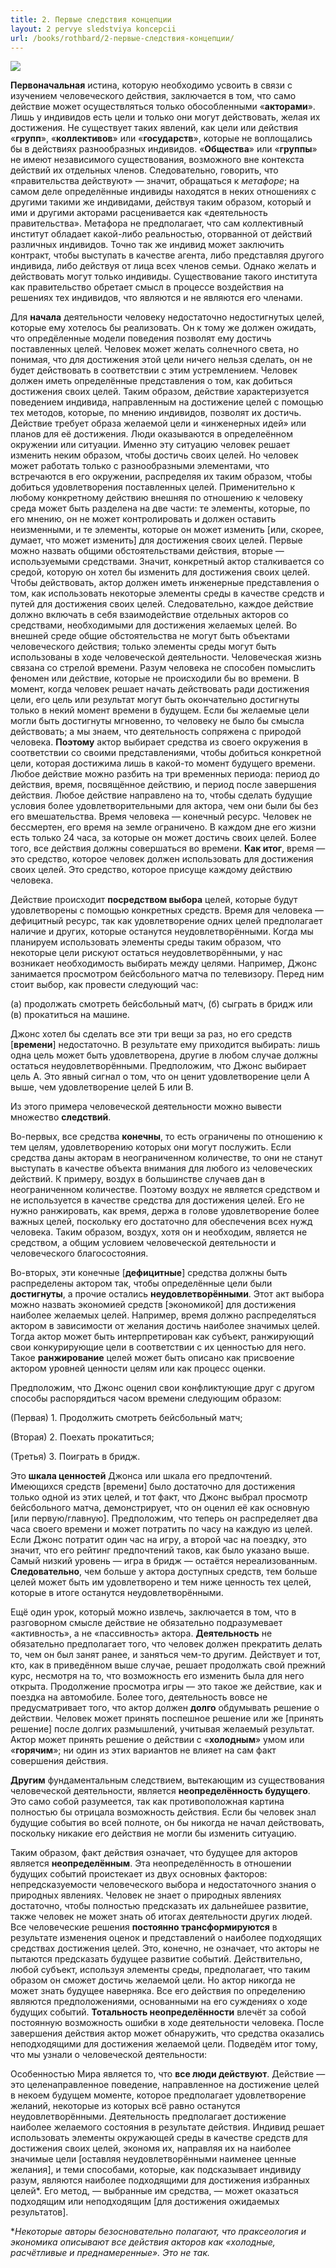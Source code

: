 ```yaml
---
title: 2. Первые следствия концепции
layout: 2 pervye sledstviya koncepcii
url: /books/rothbard/2-первые-следствия-концепции/
---
```


![](/img/books/man-economy-and-state/oboi.png "")

**Первоначальная** истина, которую необходимо усвоить в связи с изучением человеческого действия, заключается в том, что само действие может осуществляться только обособленными «**акторами**». Лишь у индивидов есть цели и только они могут действовать, желая их достижения. Не существует таких явлений, как цели или действия «**групп**», «**коллективов**» или «**государств**», которые не воплощались бы в действиях разнообразных индивидов. «**Общества**» или «**группы**» не имеют независимого существования, возможного вне контекста действий их отдельных членов. Следовательно, говорить, что «правительства действуют» — значит, обращаться к *метафоре*; на самом деле определённые индивиды находятся в неких отношениях с другими такими же индивидами, действуя таким образом, который и ими и другими акторами расценивается как «деятельность правительства». Метафора не предполагает, что сам коллективный институт обладает какой-либо реальностью, оторванной от действий различных индивидов. Точно так же индивид может заключить контракт, чтобы выступать в качестве агента, либо представляя другого индивида, либо действуя от лица всех членов семьи. Однако желать и действовать могут только индивиды. Существование такого института как правительство обретает смысл в процессе воздействия на решениях тех индивидов, что являются и не являются его членами.

Для **начала** деятельности человеку недостаточно недостигнутых целей, которые ему хотелось бы реализовать. Он к тому же должен ожидать, что опредёленные модели поведения позволят ему достичь поставленных целей. Человек может желать солнечного света, но понимая, что для достижения этой цели ничего нельзя сделать, он не будет действовать в соответствии с этим устремлением. Человек должен иметь определённые представления о том, как добиться достижения своих целей. Таким образом, действие характеризуется поведением индивида, направленным на достижение целей с помощью тех методов, которые, по мнению индивидов, позволят их достичь. Действие требует образа желаемой цели и «инженерных идей» или планов для её достижения. Люди оказываются в определеённом окружении или ситуации. Именно эту ситуацию человек решает изменить неким образом, чтобы достичь своих целей. Но человек может работать только с разнообразными элементами, что встречаются в его окружении, распределяя их таким образом, чтобы добиться удовлетворения поставленных целей. Применительно к любому конкретному действию внешняя по отношению к человеку среда может быть разделена на две части: те элементы, которые, по его мнению, он не может контролировать и должен оставить неизменными, и те элементы, которые он может изменить [или, скорее, думает, что может изменить] для достижения своих целей. Первые можно назвать общими обстоятельствами действия, вторые — используемыми средствами. Значит, конкретный актор сталкивается со средой, которую он хотел бы изменить для достижения своих целей. Чтобы действовать, актор должен иметь инженерные представления о том, как использовать некоторые элементы среды в качестве средств и путей для достижения своих целей. Следовательно, каждое действие должно включать в себя взаимодействие отдельных акторов со средствами, необходимыми для достижения желаемых целей. Во внешней среде общие обстоятельства не могут быть объектами человеческого действия; только элементы среды могут быть использованы в ходе человеческой деятельности. Человеческая жизнь связана со стрелой времени. Разум человека не способен помыслить феномен или действие, которые не происходили бы во времени. В момент, когда человек решает начать действовать ради достижения цели, его цель или результат могут быть окончательно достигнуты только в некий момент времени в будущем. Если бы желаемые цели могли быть достигнуты мгновенно, то человеку не было бы смысла действовать; а мы знаем, что деятельность сопряжена с природой человека. **Поэтому** актор выбирает средства из своего окружения в соответствии со своими представлениями, чтобы добиться конкретной цели, которая достижима лишь в какой-то момент будущего времени. Любое действие можно разбить на три временных периода: период до действия, время, посвящённое действию, и период после завершения действия. Любое действие направлено на то, чтобы сделать будущие условия более удовлетворительными для актора, чем они были бы без его вмешательства. Время человека — конечный ресурс. Человек не бессмертен, его время на земле ограничено. В каждом дне его жизни есть только 24 часа, за которые он может достичь своих целей. Более того, все действия должны совершаться во времени. **Как итог**, время — это средство, которое человек должен использовать для достижения своих целей. Это средство, которое присуще каждому действию человека.

Действие происходит **посредством выбора** целей, которые будут удовлетворены с помощью конкретных средств. Время для человека — дефицитный ресурс, так как удовлетворение одних целей предполагает наличие и других, которые останутся неудовлетворёнными. Когда мы планируем использовать элементы среды таким образом, что некоторые цели рискуют остаться неудовлетворёнными, у нас возникает необходимость выбирать между целями. Например, Джонс занимается просмотром бейсбольного матча по телевизору. Перед ним стоит выбор, как провести следующий час:

(а) продолжать смотреть бейсбольный матч, (б) сыграть в бридж или (в) прокатиться на машине.

Джонс хотел бы сделать все эти три вещи за раз, но его средств [**времени**] недостаточно. В результате ему приходится выбирать: лишь одна цель может быть удовлетворена, другие в любом случае должны остаться неудовлетворёнными. Предположим, что Джонс выбирает цель А. Это явный сигнал о том, что он ценит удовлетворение цели А выше, чем удовлетворение целей Б или В.

Из этого примера человеческой деятельности можно вывести множество **следствий**.

Во-первых, все средства **конечны**, то есть ограничены по отношению к тем целям, удовлетворению которых они могут послужить. Если средства даны акторам в неограниченном количестве, то они не станут выступать в качестве объекта внимания для любого из человеческих действий. К примеру, воздух в большинстве случаев дан в неограниченном количестве. Поэтому воздух не является средством и не используется в качестве средства для достижения целей. Его не нужно ранжировать, как время, держа в голове удовлетворение более важных целей, поскольку его достаточно для обеспечения всех нужд человека. Таким образом, воздух, хотя он и необходим, является не средством, а общим условием человеческой деятельности и человеческого благосостояния.

Во-вторых, эти конечные [**дефицитные**] средства должны быть распределены актором так, чтобы определённые цели были **достигнуты**, а прочие остались **неудовлетворёнными**. Этот акт выбора можно назвать экономией средств [экономикой] для достижения наиболее желаемых целей. Например, время должно распределяться актором в зависимости от желания достичь наиболее значимых целей. Тогда актор может быть интерпретирован как субъект, ранжирующий свои конкурирующие цели в соответствии с их ценностью для него. Такое **ранжирование** целей может быть описано как присвоение актором уровней ценности целям или как процесс оценки.

Предположим, что Джонс оценил свои конфликтующие друг с другом способы распорядиться часом времени следующим образом: 

  (Первая) 1. Продолжить смотреть бейсбольный матч;     

  (Вторая) 2. Поехать прокатиться;

  (Третья) 3. Поиграть в бридж.


Это **шкала ценностей** Джонса или шкала его предпочтений. Имеющихся средств [времени] было достаточно для достижения только одной из этих целей, и тот факт, что Джонс выбрал просмотр бейсбольного матча, демонстрирует, что он оценил её как основную [или первую/главную]. Предположим, что теперь он распределяет два часа своего времени и может потратить по часу на каждую из целей. Если Джонс потратит один час на игру, а второй час на поездку, это значит, что его рейтинг предпочтений таков, как было указано выше. Самый низкий уровень — игра в бридж — остаётся нереализованным. **Следовательно**, чем больше у актора доступных средств, тем больше целей может быть им удовлетворено и тем ниже ценность тех целей, которые в итоге останутся неудовлетворёнными.

Ещё один урок, который можно извлечь, заключается в том, что в разговорном смысле действие не обязательно подразумевает «активность», а не «пассивность» актора. **Деятельность** не обязательно предполагает того, что человек должен прекратить делать то, чем он был занят ранее, и заняться чем-то другим. Действует и тот, кто, как в приведённом выше случае, решает продолжать свой прежний курс, несмотря на то, что возможность его изменить была для него открыта. Продолжение просмотра игры — это такое же действие, как и поездка на автомобиле. Более того, деятельность вовсе не предусматривает того, что актор должен **долго** обдумывать решение о действии. Человек может принять поспешное решение или же [принять решение] после долгих размышлений, учитывая желаемый результат. Актор может принять решение о действии с «**холодным**» умом или «**горячим**»; ни один из этих вариантов не влияет на сам факт совершения действия.

**Другим** фундаментальным следствием, вытекающим из существования человеческой деятельности, является **неопределённость будущего**. Это само собой разумеется, так как противоположная картина полностью бы отрицала возможность действия. Если бы человек знал будущие события во всей полноте, он бы никогда не начал действовать, поскольку никакие его действия не могли бы изменить ситуацию.

Таким образом, факт действия означает, что будущее для акторов является **неопределённым**. Эта неопределённость в отношении будущих событий проистекает из двух основных факторов: непредсказуемости человеческого выбора и недостаточного знания о природных явлениях. Человек не знает о природных явлениях достаточно, чтобы полностью предсказать их дальнейшее развитие, также человек не может знать об итогах деятельности других людей. Все человеческие решения **постоянно трансформируются** в результате изменения оценок и представлений о наиболее подходящих средствах достижения целей. Это, конечно, не означает, что акторы не пытаются предсказать будущее развитие событий. Действительно, любой субъект, используя элементы среды, предполагает, что таким образом он сможет достичь желаемой цели. Но актор никогда не может знать будущее наверняка. Все его действия по определению являются предположениями, основанными на его суждениях о ходе будущих событий. **Тотальность неопределённости** влечёт за собой постоянную возможность ошибки в ходе деятельности человека. После завершения действия актор может обнаружить, что средства оказались неподходящими для достижения желаемой цели. Подведём итог тому, что мы узнали о человеческой деятельности:

Особенностью Мира является то, что **все люди действуют**. Действие — это целенаправленное поведение, направленное на достижение целей в некоем будущем моменте, которое предполагает удовлетворение желаний, некоторые из которых всё равно останутся неудовлетворёнными. Деятельность предполагает достижение наиболее желаемого состояния в результате действия. Индивид решает использовать элементы окружающей среды в качестве средств для достижения своих целей, экономя их, направляя их на наиболее значимые цели [оставляя неудовлетворёнными наименее ценные желания], и теми способами, которые, как подсказывает индивиду разум, являются наиболее подходящими для достижения избранных целей*. Его метод, — выбранные им средства, — может оказаться подходящим или неподходящим [для достижения ожидаемых результатов].

**Некоторые авторы безосновательно полагают, что праксеология и экономика описывают все действия акторов как «холодные, расчётливые и преднамеренные». Это не так.*

